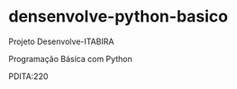 # densenvolve-python-basico

Projeto Desenvolve-ITABIRA


Programação Básica com Python


PDITA:220
